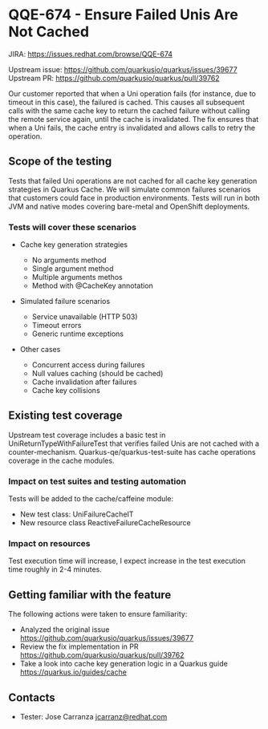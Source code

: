 #  QQE-674 - Ensure Failed Unis Are Not Cached

JIRA: https://issues.redhat.com/browse/QQE-674

Upstream issue: https://github.com/quarkusio/quarkus/issues/39677
Upstream PR: https://github.com/quarkusio/quarkus/pull/39762

Our customer reported that when a Uni operation fails (for instance, due to timeout in this case), the failured is cached.
This causes all subsequent calls with the same cache key to return the cached failure without calling the remote service again, until the cache is invalidated.
The fix ensures that when a Uni fails, the cache entry is invalidated and allows calls to retry the operation.

## Scope of the testing

Tests that failed Uni operations are not cached for all cache key generation strategies in Quarkus Cache.
We will simulate common failures scenarios that customers could face in production environments.
Tests will run in both JVM and native modes covering bare-metal and OpenShift deployments.

### Tests will cover these scenarios
   * Cache key generation strategies
     - No arguments method
     - Single argument method
     - Multiple arguments methos
     - Method with @CacheKey annotation

   * Simulated failure scenarios
     - Service unavailable (HTTP 503)
     - Timeout errors
     - Generic runtime exceptions
     
   * Other cases
     - Concurrent access during failures
     - Null values caching (should be cached)
     - Cache invalidation after failures
     - Cache key collisions


## Existing test coverage
Upstream test coverage includes a basic test in UniReturnTypeWithFailureTest that verifies failed Unis are not cached with a counter-mechanism.
Quarkus-qe/quarkus-test-suite has cache operations coverage in the cache modules.

### Impact on test suites and testing automation
Tests will be added to the cache/caffeine module:
- New test class: UniFailureCacheIT
- New resource class ReactiveFailureCacheResource

### Impact on resources
Test execution time will increase, I expect increase in the test execution time roughly in 2-4 minutes.

## Getting familiar with the feature
The following actions were taken to ensure familiarity:
- Analyzed the original issue https://github.com/quarkusio/quarkus/issues/39677
- Review the fix implementation in PR https://github.com/quarkusio/quarkus/pull/39762
- Take a look into cache key generation logic in a Quarkus guide https://quarkus.io/guides/cache

## Contacts
* Tester: Jose Carranza <jcarranz@redhat.com>
